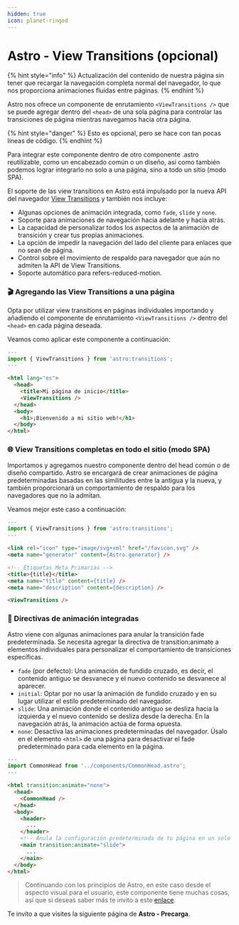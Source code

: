 ```yaml
---
hidden: true
icon: planet-ringed
---
```


# Astro - View Transitions (opcional)

{% hint style="info" %}
Actualización del contenido de nuestra página sin tener que recargar la navegación completa normal del navegador, lo que nos proporciona animaciones fluidas entre páginas.
{% endhint %}

Astro nos ofrece un componente de enrutamiento `<ViewTransitions />` que se puede agregar dentro del `<head>` de una sola página para controlar las transiciones de página mientras navegamos hacia otra página.

{% hint style="danger" %}
Esto es opcional, pero se hace con tan pocas líneas de código.
{% endhint %}

Para integrar este componente dentro de otro componente .astro reutilizable, como un encabezado común o un diseño, así como también podemos lograr integrarlo no solo a una página, sino a todo un sitio (modo SPA).

El soporte de las view transitions en Astro está impulsado por la nueva API del navegador [View Transitions](https://developer.chrome.com/docs/web-platform/view-transitions/) y también nos incluye:

* Algunas opciones de animación integrada, como `fade`, `slide` y `none`.
* Soporte para animaciones de navegación hacia adelante y hacia atrás.
* La capacidad de personalizar todos los aspectos de la animación de transición y crear tus propias animaciones.
* La opción de impedir la navegación del lado del cliente para enlaces que no sean de página.
* Control sobre el movimiento de respaldo para navegador que aún no admiten la API de View Transitions.
* Soporte automático para refers-reduced-motion.

### 🎬 Agregando las View Transitions a una página

Opta por utilizar view transitions en páginas individuales importando y añadiendo el componente de enrutamiento `<ViewTransitions />` dentro del `<head>` en cada página deseada.

Veamos como aplicar este componente a continuación:

```javascript
---
import { ViewTransitions } from 'astro:transitions';
---
```

```html
<html lang="es">
  <head>
    <title>Mi página de inicio</title>
    <ViewTransitions />
  </head>
  <body>
    <h1>¡Bienvenido a mi sitio web!</h1>
  </body>
</html>
```

### 🌐 View Transitions completas en todo el sitio (modo SPA)

Importamos y agregamos nuestro componente dentro del head común o de diseño compartido. Astro se encargará de crear animaciones de página predeterminadas basadas en las similitudes entre la antigua y la nueva, y también proporcionará un comportamiento de respaldo para los navegadores que no la admitan.

Veamos mejor este caso a continuación:

```javascript
---
import { ViewTransitions } from 'astro:transitions';
---
```

```html
<link rel="icon" type="image/svg+xml" href="/favicon.svg" />
<meta name="generator" content={Astro.generator} />

<!-- Etiquetas Meta Primarias -->
<title>{title}</title>
<meta name="title" content={title} />
<meta name="description" content={description} />

<ViewTransitions />
```

### 💫 Directivas de animación integradas

Astro viene con algunas animaciones para anular la transición fade predeterminada. Se necesita agregar la directiva de transition:animate a elementos individuales para personalizar el comportamiento de transiciones específicas.

* `fade` (por defecto): Una animación de fundido cruzado, es decir, el contenido antiguo se desvanece y el nuevo contenido se desvanece al aparecer.
* `initial`: Optar por no usar la animación de fundido cruzado y en su lugar utilizar el estilo predeterminado del navegador.
* `slide`: Una animación donde el contenido antiguo se desliza hacia la izquierda y el nuevo contenido se desliza desde la derecha. En la navegación atrás, la animación actúa de forma opuesta.
* `none`: Desactiva las animaciones predeterminadas del navegador. Úsalo en el elemento `<html>` de una página para desactivar el fade predeterminado para cada elemento en la página.

```javascript
---
import CommonHead from '../components/CommonHead.astro';
---
```

```html
<html transition:animate="none">
  <head>
    <CommonHead />
  </head>
  <body>
    <header>
      ...
    </header>
    <!-- Anula la configuración predeterminada de tu página en un solo elemento -->
    <main transition:animate="slide">
      ...
    </main>
  </body>
</html>
```

> Continuando con los principios de Astro, en este caso desde el aspecto visual para el usuario, este componente tiene muchas cosas, así que si deseas saber más te invito a este [enlace](https://docs.astro.build/es/guides/view-transitions/).

Te invito a que visites la siguiente página de **Astro - Precarga**.
